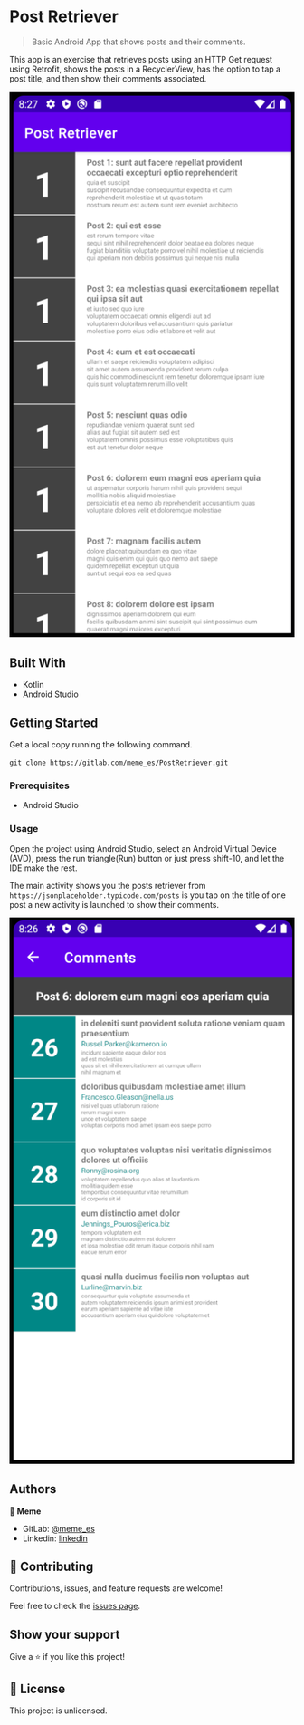 
# Post Retriever

> Basic Android App that shows posts and their comments.

This app is an exercise that retrieves posts using an HTTP Get request using Retrofit, shows the posts in a RecyclerView, has the option to tap a post title, and then show their comments associated.

![Screenshot](./screenshot-posts.png)

## Built With

- Kotlin
- Android Studio

## Getting Started

Get a local copy running the following command.

`git clone https://gitlab.com/meme_es/PostRetriever.git`

### Prerequisites

- Android Studio

### Usage

Open the project using Android Studio, select an Android Virtual Device (AVD), press the run triangle(Run) button or just press shift-10, and let the IDE make the rest.

The main activity shows you the posts retriever from `https://jsonplaceholder.typicode.com/posts` is you tap on the title of one post a new activity is launched to show their comments.

![Screenshot2](./screenshot-comments.png)

## Authors

👤 **Meme**

- GitLab: [@meme_es](https://gitlab.com/meme_es)
- Linkedin: [linkedin](https://www.linkedin.com/in/manuel-elias/)

## 🤝 Contributing

Contributions, issues, and feature requests are welcome!

Feel free to check the [issues page](https://gitlab.com/meme_es/PostRetriever/-/issues).

## Show your support

Give a ⭐️ if you like this project!


## 📝 License

This project is unlicensed.
